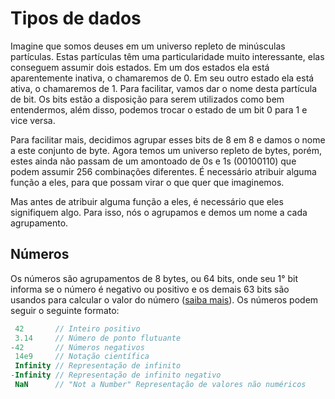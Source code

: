 # Tipos de dados
 
Imagine que somos deuses em um universo repleto de minúsculas partículas. Estas partículas têm uma particularidade muito interessante, elas conseguem assumir dois estados. Em um dos estados ela está aparentemente inativa, o chamaremos de 0. Em seu outro estado ela está ativa, o chamaremos de 1. Para facilitar, vamos dar o nome desta partícula de bit. Os bits estão a disposição para serem utilizados como bem entendermos, além disso, podemos trocar o estado de um bit 0 para 1 e vice versa. 
 
Para facilitar mais, decidimos agrupar esses bits de 8 em 8 e damos o nome a este conjunto de byte. Agora temos um universo repleto de bytes, porém, estes ainda não passam de um amontoado de 0s e 1s (00100110) que podem assumir 256 combinações diferentes. É necessário atribuir alguma função a eles, para que possam virar o que quer que imaginemos.
 
Mas antes de atribuir alguma função a eles, é necessário que eles signifiquem algo. Para isso, nós o agrupamos  e demos um nome a cada agrupamento.
 
## Números
 
Os números são agrupamentos de 8 bytes, ou 64 bits, onde seu 1° bit informa se o número é negativo ou positivo e os demais 63 bits são usandos para calcular o valor do número ([saiba mais](https://en.wikipedia.org/wiki/Double-precision_floating-point_format)). Os números podem seguir o seguinte formato:
 
``` JavaScript
 42       // Inteiro positivo
 3.14     // Número de ponto flutuante
-42       // Números negativos
 14e9     // Notação científica
 Infinity // Representação de infinito
-Infinity // Representação de infinito negativo
 NaN      // "Not a Number" Representação de valores não numéricos